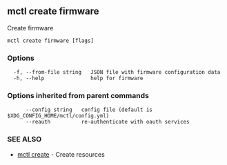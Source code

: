 [Auto generated by spf13/cobra]: <>

## mctl create firmware

Create firmware

```
mctl create firmware [flags]
```

### Options

```
  -f, --from-file string   JSON file with firmware configuration data
  -h, --help               help for firmware
```

### Options inherited from parent commands

```
      --config string   config file (default is $XDG_CONFIG_HOME/mctl/config.yml)
      --reauth          re-authenticate with oauth services
```

### SEE ALSO

* [mctl create](mctl_create.md)	 - Create resources

